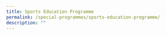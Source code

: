 ```yaml
---
title: Sports Education Programme
permalink: /special-programmes/sports-education-programme/
description: ""
---
```

